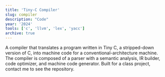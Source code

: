 ```yaml
---
title: 'Tiny-C Compiler'
slug: compiler
description: "Code"
year: '2024'
tools: ['c', 'llvm', 'lex', 'yacc']
archive: true
---
```


A compiler that translates a program written in Tiny C, a stripped-down version of C, into machine code for a conventional-architecture machine. The compiler is composed of a parser with a semantic analysis, IR builder, code optimizer, and machine code generator. Built for a class project, contact me to see the repository.
